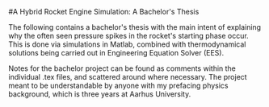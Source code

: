 #A Hybrid Rocket Engine Simulation: A Bachelor's Thesis

The following contains a bachelor's thesis with the main intent of explaining why the often seen pressure spikes in the rocket's starting phase occur. This is done via simulations in Matlab, combined with thermodynamical solutions being carried out in Engineering Equation Solver (EES).

Notes for the bachelor project can be found as comments within the individual .tex files, and scattered around where necessary. The project meant to be understandable by anyone with my prefacing physics background, which is three years at Aarhus University.
